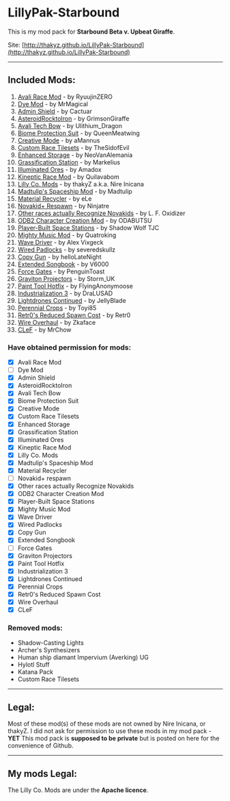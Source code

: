 # **LillyPak-Starbound**
This is my mod pack for **Starbound Beta v. Upbeat Giraffe**.

   Site: [http://thakyz.github.io/LillyPak-Starbound](http://thakyz.github.io/LillyPak-Starbound)

----------

## **Included Mods**:

 1. [Avali Race Mod](http://community.playstarbound.com/index.php?resources/998/) - by RyuujinZERO
 2. [Dye Mod](http://community.playstarbound.com/index.php?resources/970/) - by MrMagical
 3. [Admin Shield](http://community.playstarbound.com/index.php?resources/2462/) - by Cactuar
 4. [AsteroidRocktoIron](http://community.playstarbound.com/index.php?resources/2787/) - by GrimsonGiraffe
 5. [Avali Tech Bow](http://community.playstarbound.com/index.php?resources/2251/) - by Ulithium_Dragon
 6. [Biome Protection Suit](http://community.playstarbound.com/index.php?resources/2748/) - by QueenMeatwing
 7. [Creative Mode](http://community.playstarbound.com/index.php?resources/614/) - by aMannus
 8. [Custom Race Tilesets](#) - by TheSidofEvil
 9. [Enhanced Storage](http://community.playstarbound.com/index.php?resources/2450/) - by NeoVanAlemania
 10. [Grassification Station](http://community.playstarbound.com/index.php?resources/2296/) - by Markelius
 11. [Illuminated Ores](http://community.playstarbound.com/index.php?resources/2429/) - by Amadox
 12. [Kineptic Race Mod](http://community.playstarbound.com/index.php?resources/2264/) - by Quilavabom
 32. [Lilly Co. Mods](#) - by thakyZ a.k.a. Nire Inicana
 14. [Madtulip's Spaceship Mod](http://community.playstarbound.com/index.php?resources/59/) - by Madtulip
 15. [Material Recycler](http://community.playstarbound.com/index.php?resources/2585/) - by eLe
 16. [Novakid+ Respawn](http://community.playstarbound.com/index.php?resources/2522/) - by Ninjatre
 17. [Other races actually Recognize Novakids](http://community.playstarbound.com/index.php?resources/452/) - by L. F. Oxidizer
 18. [ODB2 Character Creation Mod](http://community.playstarbound.com/index.php?resources/1241/) - by ODABUTSU
 19. [Player-Built Space Stations](http://community.playstarbound.com/index.php?resources/2783/) - by Shadow Wolf TJC
 20. [Mighty Music Mod](http://community.playstarbound.com/index.php?resources/1266/) - by Quatroking
 21. [Wave Driver](http://forums.playstarbound.com/index.php?resources/2153/) - by Alex Vixgeck
 22. [Wired Padlocks](http://community.playstarbound.com/index.php?resources/2517/) - by severedskullz
 23. [Copy Gun](http://community.playstarbound.com/index.php?resources/2418/) - by helloLateNight
 24. [Extended Songbook](http://community.playstarbound.com/index.php?resources/249/) - by V6000
 25. [Force Gates](http://community.playstarbound.com/index.php?resources/1406/) - by PenguinToast
 26. [Graviton Projectors](http://community.playstarbound.com/index.php?resources/2692/) - by Storm_UK
 27. [Paint Tool Hotfix](http://community.playstarbound.com/index.php?resources/2619/) - by FlyingAnonymoose
 28. [Industrialization 3](http://community.playstarbound.com/index.php?resources/2531/) - by DraLUSAD
 29. [Lightdrones Continued](http://community.playstarbound.com/index.php?resources/2541/) - by JellyBlade
 30. [Perennial Crops](http://community.playstarbound.com/index.php?resources/2403/) - by Toyi85
 31. [Retr0's Reduced Spawn Cost](http://community.playstarbound.com/index.php?resources/2667/) - by Retr0
 32. [Wire Overhaul](http://community.playstarbound.com/index.php?resources/2547/) - by Zkaface
 33. [CLeF](http://forums.playstarbound.com/index.php?resources/2622/) - by MrChow

### Have obtained permission for mods:
 - [x] Avali Race Mod
 - [ ] Dye Mod
 - [x] Admin Shield
 - [x] AsteroidRocktoIron
 - [x] Avali Tech Bow
 - [x] Biome Protection Suit
 - [x] Creative Mode
 - [x] Custom Race Tilesets
 - [x] Enhanced Storage
 - [x] Grassification Station
 - [x] Illuminated Ores
 - [x] Kineptic Race Mod
 - [x] Lilly Co. Mods
 - [x] Madtulip's Spaceship Mod
 - [x] Material Recycler
 - [ ] Novakid+ respawn
 - [x] Other races actually Recognize Novakids
 - [x] ODB2 Character Creation Mod
 - [x] Player-Built Space Stations
 - [x] Mighty Music Mod
 - [x] Wave Driver
 - [x] Wired Padlocks
 - [x] Copy Gun
 - [x] Extended Songbook
 - [ ] Force Gates
 - [x] Graviton Projectors
 - [x] Paint Tool Hotfix
 - [x] Industrialization 3
 - [x] Lightdrones Continued
 - [x] Perennial Crops
 - [x] Retr0's Reduced Spawn Cost
 - [x] Wire Overhaul
 - [x] CLeF

### Removed mods:
 - Shadow-Casting Lights
 - Archer's Synthesizers
 - Human ship diamant Impervium (Averking) UG
 - Hylotl Stuff
 - Katana Pack
 - Custom Race Tilesets

----------

## **Legal**:

   Most of these mod(s) of these mods are not owned by Nire Inicana, or thakyZ.
   I did not ask for permission to use these mods in my mod pack - **YET**
   This mod pack is **supposed to be private** but is posted on here for the convenience of Github.

----------

## **My mods Legal**:

The Lilly Co. Mods are under the **Apache licence**.
